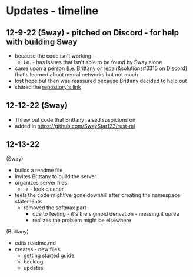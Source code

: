 # Updates - timeline
## 12-9-22 (Sway) - pitched on Discord - for help with building Sway
* because the code isn't working
  * i.e. - has issues that isn't able to be found by Sway alone
* came upon a person (i.e. [Brittany](https://github.com/BrittanyBunk) or repair&solutions#3315 on Discord) that's learned about neural networks but not much
* lost hope but then was reassured because Brittany decided to help out
* shared the [repository's link](https://github.com/SwayStar123/neural-nets-from-scratch-rust)

## 12-12-22 (Sway)
* Threw out code that Brittany raised suspicions on
* added in https://github.com/SwayStar123/rust-ml

## 12-13-22 
(Sway)
* builds a readme file
* invites Brittany to build the server
* organizes server files 
  * -> - look cleaner
* feels the code might've gone downhill after creating the namespace statements
  * removed the softmax part
    * due to feeling - it's the sigmoid derivation - messing it uprea
    * realizes the problem might be elsewhere


(Brittany)
* edits readme.md
* creates - new files
  * getting started guide
  * backlog
  * updates
